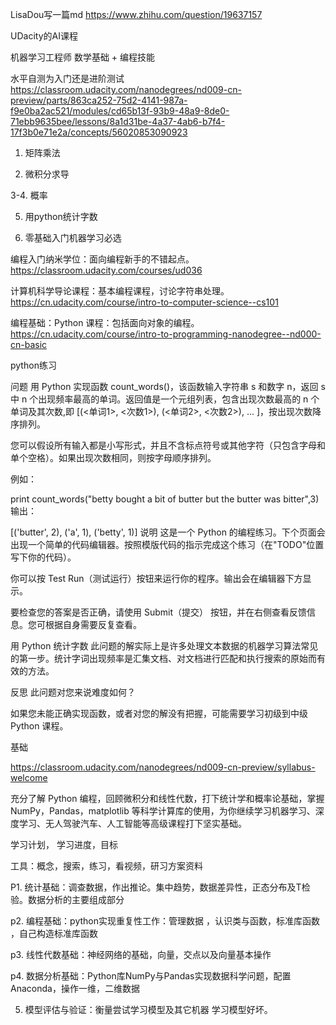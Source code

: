 
LisaDou写一篇md https://www.zhihu.com/question/19637157

UDacity的AI课程

机器学习工程师 数学基础 + 编程技能

水平自测为入门还是进阶测试 https://classroom.udacity.com/nanodegrees/nd009-cn-preview/parts/863ca252-75d2-4141-987a-f9e0ba2ac521/modules/cd65b13f-93b9-48a9-8de0-71ebb9635bee/lessons/8a1d31be-4a37-4ab6-b7f4-17f3b0e71e2a/concepts/56020853090923

1. 矩阵乘法

2. 微积分求导

3-4. 概率

5. 用python统计字数

6. 零基础入门机器学习必选

编程入门纳米学位：面向编程新手的不错起点。https://classroom.udacity.com/courses/ud036

计算机科学导论课程：基本编程课程，讨论字符串处理。 https://cn.udacity.com/course/intro-to-computer-science--cs101

编程基础：Python 课程：包括面向对象的编程。 https://cn.udacity.com/course/intro-to-programming-nanodegree--nd000-cn-basic





python练习

问题
用 Python 实现函数 count_words()，该函数输入字符串 s 和数字 n，返回 s 中 n 个出现频率最高的单词。返回值是一个元组列表，包含出现次数最高的 n 个单词及其次数,即 [(<单词1>, <次数1>), (<单词2>, <次数2>), ... ]，按出现次数降序排列。

您可以假设所有输入都是小写形式，并且不含标点符号或其他字符（只包含字母和单个空格）。如果出现次数相同，则按字母顺序排列。

例如：

print count_words("betty bought a bit of butter but the butter was bitter",3)
输出：

[('butter', 2), ('a', 1), ('betty', 1)]
说明
这是一个 Python 的编程练习。下个页面会出现一个简单的代码编辑器。按照模版代码的指示完成这个练习（在"TODO"位置写下你的代码）。

你可以按 Test Run（测试运行）按钮来运行你的程序。输出会在编辑器下方显示。

要检查您的答案是否正确，请使用 Submit（提交） 按钮，并在右侧查看反馈信息。您可根据自身需要反复查看。


用 Python 统计字数
此问题的解实际上是许多处理文本数据的机器学习算法常见的第一步。统计字词出现频率是汇集文档、对文档进行匹配和执行搜索的原始而有效的方法。

反思
此问题对您来说难度如何？

如果您未能正确实现函数，或者对您的解没有把握，可能需要学习初级到中级 Python 课程。


基础

https://classroom.udacity.com/nanodegrees/nd009-cn-preview/syllabus-welcome

充分了解 Python 编程，回顾微积分和线性代数，打下统计学和概率论基础，掌握 NumPy，Pandas，matplotlib 等科学计算库的使用，为你继续学习机器学习、深度学习、无人驾驶汽车、人工智能等高级课程打下坚实基础。

学习计划， 学习进度，目标

工具：概念，搜索，练习，看视频，研习方案资料

P1. 统计基础：调查数据，作出推论。集中趋势，数据差异性，正态分布及T检验。数据分析的主要组成部分

p2. 编程基础：python实现重复性工作：管理数据 ，认识类与函数，标准库函数 ，自己构造标准库函数

p3. 线性代数基础：神经网络的基础，向量，交点以及向量基本操作

p4. 数据分析基础：Python库NumPy与Pandas实现数据科学问题，配置Anaconda，操作一维，二维数据

05. 模型评估与验证：衡量尝试学习模型及其它机器 学习模型好坏。